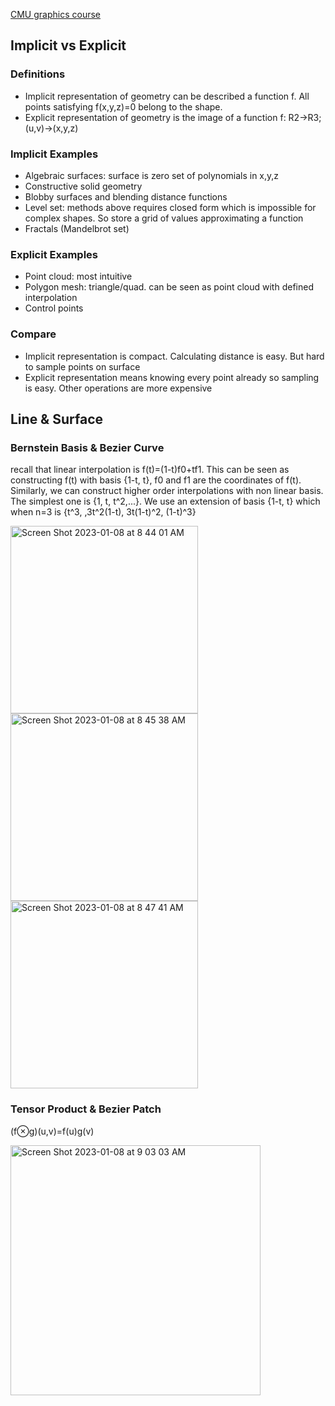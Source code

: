 
[CMU graphics course](https://youtu.be/MakhXtIX2YM)

## Implicit vs Explicit
### Definitions
- Implicit representation of geometry can be described a function f. All points satisfying f(x,y,z)=0 belong to the shape.
- Explicit representation of geometry is the image of a function f: R2->R3;(u,v)->(x,y,z)
### Implicit Examples
- Algebraic surfaces: surface is zero set of polynomials in x,y,z
- Constructive solid geometry
- Blobby surfaces and blending distance functions
- Level set: methods above requires closed form which is impossible for complex shapes. So store a grid of values approximating a function 
- Fractals (Mandelbrot set)

### Explicit Examples
- Point cloud: most intuitive
- Polygon mesh: triangle/quad. can be seen as point cloud with defined interpolation
- Control points

### Compare
- Implicit representation is compact. Calculating distance is easy. But hard to sample points on surface
- Explicit representation means knowing every point already so sampling is easy. Other operations are more expensive

## Line & Surface
### Bernstein Basis & Bezier Curve
recall that linear interpolation is f(t)=(1-t)f0+tf1. This can be seen as constructing f(t) with basis {1-t, t}, f0 and f1 are the coordinates of f(t). Similarly, we can construct higher order interpolations with non linear basis. The simplest one is {1, t, t^2,...}. We use an extension of basis {1-t, t} which when n=3 is {t^3, ,3t^2(1-t), 3t(1-t)^2, (1-t)^3}

<p float="left">
  <img width="300" alt="Screen Shot 2023-01-08 at 8 44 01 AM" src="https://user-images.githubusercontent.com/36484215/211202567-2a0bcd56-aee1-4727-9138-91f4d1b57c22.png">
  <img width="300" alt="Screen Shot 2023-01-08 at 8 45 38 AM" src="https://user-images.githubusercontent.com/36484215/211202653-0a4b90c6-7ecd-41fe-b7b7-62802e66e2ef.png">
  <img width="300" alt="Screen Shot 2023-01-08 at 8 47 41 AM" src="https://user-images.githubusercontent.com/36484215/211202743-1fcfb9eb-977a-4075-a223-f664407a20ac.png">
</p>

### Tensor Product & Bezier Patch
(f⊗g)(u,v)=f(u)g(v)

<img width="400" alt="Screen Shot 2023-01-08 at 9 03 03 AM" src="https://user-images.githubusercontent.com/36484215/211203560-76ab93a4-57cc-4a21-a945-99436b7915b1.png">
